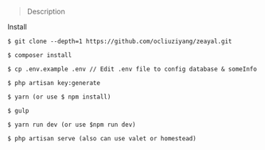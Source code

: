 > Description

Install

	$ git clone --depth=1 https://github.com/ocliuziyang/zeayal.git
	
    $ composer install
   
    $ cp .env.example .env // Edit .env file to config database & someInfo
    
    $ php artisan key:generate
    
    $ yarn (or use $ npm install)
        
    $ gulp
    
    $ yarn run dev (or use $npm run dev)
    
    $ php artisan serve (also can use valet or homestead)

